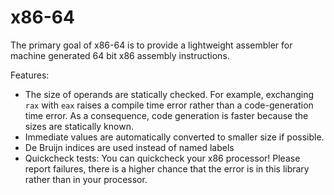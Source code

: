 # x86-64

The primary goal of x86-64 is to provide a lightweight assembler for machine generated 64 bit x86 assembly instructions.

Features:

-   The size of operands are statically checked. For example, exchanging `rax` with `eax` raises a compile time error rather than a code-generation time error. As a consequence, code generation is faster because the sizes are statically known.
-   Immediate values are automatically converted to smaller size if possible.
-   De Bruijn indices are used instead of named labels
-   Quickcheck tests: You can quickcheck your x86 processor! Please report failures, there is a higher chance that the error is in this library rather than in your processor.

